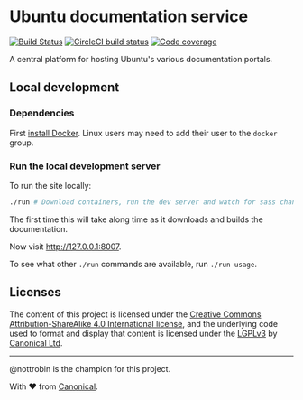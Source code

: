 # Ubuntu documentation service

[![Build Status](https://travis-ci.org/ubuntudesign/docs.ubuntu.com.svg?branch=master)](https://travis-ci.org/ubuntudesign/docs.ubuntu.com) [![CircleCI build status](https://circleci.com/gh/canonical-web-and-design/docs.ubuntu.com.svg?style=shield)](https://circleci.com/gh/canonical-web-and-design/docs.ubuntu.com) [![Code coverage](https://codecov.io/gh/canonical-web-and-design/docs.ubuntu.com/branch/master/graph/badge.svg)](https://codecov.io/gh/canonical-web-and-design/docs.ubuntu.com)

A central platform for hosting Ubuntu's various documentation portals.

## Local development

### Dependencies

First [install Docker](https://www.docker.com/community-edition#/download). Linux users may need to add their user to the `docker` group.

### Run the local development server

To run the site locally:

``` bash
./run # Download containers, run the dev server and watch for sass changes
```

The first time this will take along time as it downloads and builds the documentation.

Now visit <http://127.0.0.1:8007>.

To see what other `./run` commands are available, run `./run usage`.

## Licenses

The content of this project is licensed under the [Creative Commons Attribution-ShareAlike 4.0 International license](https://creativecommons.org/licenses/by-sa/4.0/), and the underlying code used to format and display that content is licensed under the [LGPLv3](http://opensource.org/licenses/lgpl-3.0.html) by [Canonical Ltd](http://www.canonical.com/).

---

@nottrobin is the champion for this project.

With ♥ from [Canonical](http://www.canonical.com/).
